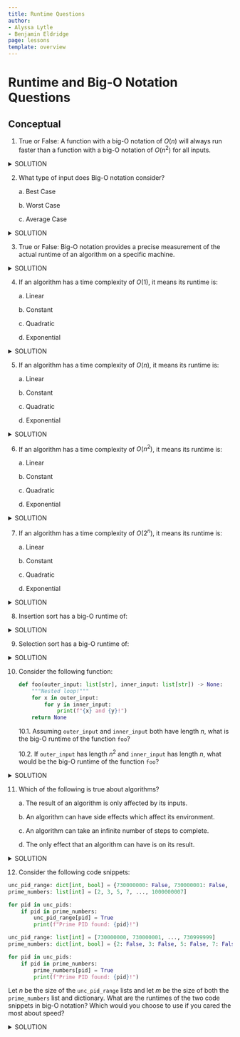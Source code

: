 ```yaml
---
title: Runtime Questions
author:
- Alyssa Lytle
- Benjamin Eldridge
page: lessons
template: overview
---
```


# Runtime and Big-O Notation Questions

## Conceptual

1. True or False: A function with a big-O notation of $O(n)$ will always run faster than a function with a big-O notation of $O(n^2)$ for all inputs.
<details>
<summary>SOLUTION</summary>
This is False. A function with big-O notation of $O(n)$ will theoretically run faster than a function with a big-O notation of $O(n^2)$ on a *worst case* input.
</details>

2. What type of input does Big-O notation consider?

    a. Best Case
    
    b. Worst Case

    c. Average Case

<details>
<summary>SOLUTION</summary>
Worst Case.
</details>

3. True or False: Big-O notation provides a precise measurement of the actual runtime of an algorithm on a specific machine.
<details>
<summary>SOLUTION</summary>
False.
</details>

4. If an algorithm has a time complexity of $O(1)$, it means its runtime is:

    a. Linear

    b. Constant

    c. Quadratic

    d. Exponential
<details>
<summary>SOLUTION</summary>
Constant
</details>

5. If an algorithm has a time complexity of $O(n)$, it means its runtime is:

    a. Linear

    b. Constant

    c. Quadratic

    d. Exponential
<details>
<summary>SOLUTION</summary>
Linear
</details>

6. If an algorithm has a time complexity of $O(n^2)$, it means its runtime is:

    a. Linear

    b. Constant

    c. Quadratic

    d. Exponential
<details>
<summary>SOLUTION</summary>
Quadratic
</details>

7. If an algorithm has a time complexity of $O(2^n)$, it means its runtime is:

    a. Linear

    b. Constant

    c. Quadratic

    d. Exponential
<details>
<summary>SOLUTION</summary>
Exponential
</details>

8. Insertion sort has a big-O runtime of:
<details>
<summary>SOLUTION</summary>
$O(n)$
</details>

9. Selection sort has a big-O runtime of:
<details>
<summary>SOLUTION</summary>
$O(n)$
</details>

10. Consider the following function:
    ```py
    def foo(outer_input: list[str], inner_input: list[str]) -> None:
        """Nested loop!"""
        for x in outer_input:
            for y in inner_input:
                print(f"{x} and {y}!")
        return None
    ```

    10.1. Assuming `outer_input` and `inner_input` both have length $n$, what is the big-O runtime of the function `foo`?

    10.2. If `outer_input` has length $n^2$ and `inner_input` has length $n$, what would be the big-O runtime of the function `foo`?
<details>
<summary>SOLUTION</summary>

10.1. $O(n^2)$

10.2. $O(n^3)$
</details>

11. Which of the following is true about algorithms?

    a. The result of an algorithm is only affected by its inputs.

    b. An algorithm can have side effects which affect its environment.

    c. An algorithm can take an infinite number of steps to complete.

    d. The only effect that an algorithm can have is on its result.

<details>
<summary>SOLUTION</summary>
The answer is b, since algorithms are a finite series of steps (eliminating c) and can be affected by and have an effect on their environment (eliminating a and d, and showing that b is true).
</details>

12. Consider the following code snippets:

```py
unc_pid_range: dict[int, bool] = {730000000: False, 730000001: False, ..., 730999999: False}
prime_numbers: list[int] = [2, 3, 5, 7, ..., 1000000007]

for pid in unc_pids:
    if pid in prime_numbers:
        unc_pid_range[pid] = True
        print(f"Prime PID found: {pid}!")
```

```py
unc_pid_range: list[int] = [730000000, 730000001, ..., 730999999]
prime_numbers: dict[int, bool] = {2: False, 3: False, 5: False, 7: False, ..., 1000000007: False}

for pid in unc_pids:
    if pid in prime_numbers:
        prime_numbers[pid] = True
        print(f"Prime PID found: {pid}!")
```

Let $n$ be the size of the `unc_pid_range` lists and let $m$ be the size of both the `prime_numbers` list and dictionary. What are the runtimes of the two code snippets in big-O notation? Which would you choose to use if you cared the most about speed?

<details>
<summary>SOLUTION</summary>

The first code snippet runs in time $O(m \cdot n)$ and the second runs in time $O(n)$. This is because the lookup time (the `in` operator) takes constant time on a dictionary and linear time on a list, so in the first snippet you do an $O(m)$ operation $n$ times so $O(m \cdot n), but in the second you do an $O(1)$ operation $n$ times so $O(n)$. Thus if you care about speed the most you would use the second method.
</details>
